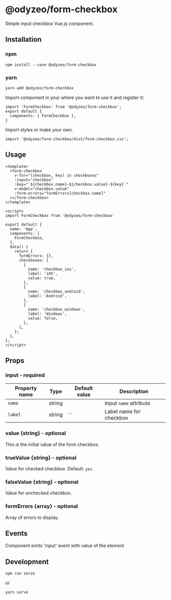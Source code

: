 # @odyzeo/form-checkbox

Simple input checkbox Vue.js component.

## Installation

### npm

```
npm install --save @odyzeo/form-checkbox
```

### yarn

```
yarn add @odyzeo/form-checkbox
```

Import component in your where you want to use it and register it:

```
import 'FormCheckbox' from '@odyzeo/form-checkbox';
export default {
  components: { FormCheckbox },
}
```

Import styles or make your own.

```
import '@odyzeo/form-checkbox/dist/form-checkbox.css';
```

## Usage

```
<template>
  <form-checkbox
    v-for="(checkbox, key) in checkboxes"
    :input="checkbox"
    :key="`${checkbox.name}-${checkbox.value}-${key}`"
    v-model="checkbox.value"
    :form-errors="formErrors[checkbox.name]"
  ></form-checkbox>
</template>
```

```
<script>
import FormCheckbox from '@odyzeo/form-checkbox'

export default {
  name: 'App',
  components: {
    FormCheckbox,
  },
  data() {
    return {
      formErrors: {},
      checkboxes: [
        {
          name: 'checkbox_ios',
          label: 'iOS',
          value: true,
        },
        {
          name: 'checkbox_android',
          label: 'Android',
        },
        {
          name: 'checkbox_windows',
          label: 'Windows',
          value: false,
        },
      ],
    };
  },
};
</script>
```

## Props

### input - required
| Property name | Type | Default value | Description |
| ------------- | ---- | ------------- | ----------- |
| `name` | string | | Input `name` attribute |
| `label` | string | `''` | Label name for checkbox |

### value {string} - optional
This is the initial value of the form checkbox.

### trueValue {string} - optional
Value for checked checkbox. Default: `yes`.

### falseValue {string} - optional
Value for unchecked checkbox.

### formErrors {array} - optional
Array of errors to display.

## Events
Component emits 'input' event with value of the element

## Development

```
npm run serve
```

or

```bash
yarn serve
```
